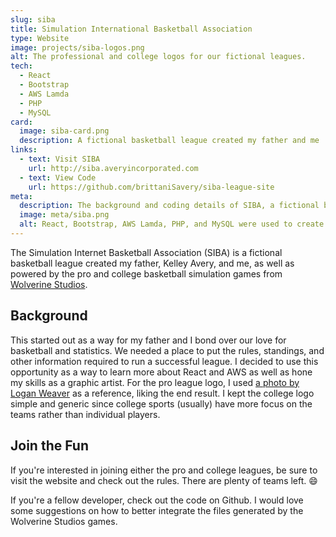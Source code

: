 ```yaml
---
slug: siba
title: Simulation International Basketball Association
type: Website
image: projects/siba-logos.png
alt: The professional and college logos for our fictional leagues.
tech:
  - React
  - Bootstrap
  - AWS Lamda
  - PHP
  - MySQL
card:
  image: siba-card.png
  description: A fictional basketball league created my father and me
links:
  - text: Visit SIBA
    url: http://siba.averyincorporated.com
  - text: View Code
    url: https://github.com/brittaniSavery/siba-league-site
meta:
  description: The background and coding details of SIBA, a fictional basketball league created by the father-daughter team of Kelley and Brittani Avery.
  image: meta/siba.png
  alt: React, Bootstrap, AWS Lamda, PHP, and MySQL were used to create SIBA
---
```


The Simulation Internet Basketball Association (SIBA) is a fictional basketball league created my father, Kelley Avery, and me, as well as powered by the pro and college basketball simulation games from [Wolverine Studios](https://www.wolverinestudios.com/).

## Background

This started out as a way for my father and I bond over our love for basketball and statistics. We needed a place to put the rules, standings, and other information required to run a successful league. I decided to use this opportunity as a way to learn more about React and AWS as well as hone my skills as a graphic artist. For the pro league logo, I used [a photo by Logan Weaver](https://unsplash.com/photos/Iil35il081Y) as a reference, liking the end result. I kept the college logo simple and generic since college sports (usually) have more focus on the teams rather than individual players.

## Join the Fun

If you're interested in joining either the pro and college leagues, be sure to visit the website and check out the rules. There are plenty of teams left. :smile:

If you're a fellow developer, check out the code on Github. I would love some suggestions on how to better integrate the files generated by the Wolverine Studios games.

